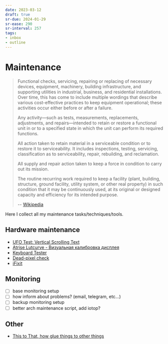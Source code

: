 ```yaml
---
date: 2023-03-12
draft: true
sr-due: 2024-01-29
sr-ease: 290
sr-interval: 257
tags:
- inbox
- outline
---
```


# Maintenance

> Functional checks, servicing, repairing or replacing of necessary devices,
> equipment, machinery, building infrastructure, and supporting utilities in
> industrial, business, and residential installations. Over time, this has
> come to include multiple wordings that describe various cost-effective
> practices to keep equipment operational; these activities occur either
> before or after a failure.
>
> Any activity—such as tests, measurements, replacements, adjustments, and
> repairs—intended to retain or restore a functional unit in or to a specified
> state in which the unit can perform its required functions.
>
> All action taken to retain material in a serviceable condition or to restore
> it to serviceability. It includes inspections, testing, servicing,
> classification as to serviceability, repair, rebuilding, and reclamation.
>
> All supply and repair action taken to keep a force in condition to carry out
> its mission.
>
> The routine recurring work required to keep a facility (plant, building,
> structure, ground facility, utility system, or other real property) in such
> condition that it may be continuously used, at its original or designed
> capacity and efficiency for its intended purpose.
>
> -- [Wikipedia](https://en.wikipedia.org/wiki/Maintenance)

Here I collect all my maintenance tasks/techniques/tools.

## Hardware maintenance


- [UFO Test: Vertical Scrolling Text](https://www.testufo.com/framerates-text)
- [Atrise Lutcurve - Визуальная калибровка дисплея](http://www.atrise.com/lutcurve/ru/)
- [Keyboard Tester](https://www.keyboardtester.com/tester.html)
- [Dead-pixel check](http://lcdtech.info/en/tests/dead.pixel.htm)
- [iFixit](https://www.ifixit.com/)

## Monitoring


- [ ] base monitoring setup
- [ ] how inform about problems? (email, telegram, etc...)
- [ ] backup monitoring setup
- [ ] better arch maintenance script, add iotop?

## Other


- [This to That, how glue things to other things](http://www.thistothat.com/)
